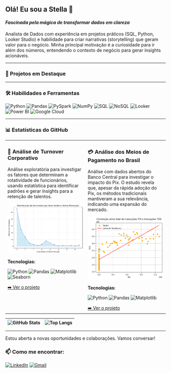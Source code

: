 ## Olá! Eu sou a Stella 🦁

#### *Fascinada pela mágica de transformar dados em clareza*

Analista de Dados com experiência em projetos práticos (SQL, Python, Looker Studio) e habilidade para criar narrativas (storytelling) que geram valor para o negócio. Minha principal motivação é a curiosidade para ir além dos números, entendendo o contexto de negócio para gerar insights acionáveis.

---

### 🚀 Projetos em Destaque


<table>
  <tr>
    <td width="50%" valign="top">
      <h3>🏢 Análise de Turnover Corporativo</h3>
      <p>Análise exploratória para investigar os fatores que determinam a rotatividade de funcionários, usando estatística para identificar padrões e gerar insights para a retenção de talentos.</p>
      <img src="https://raw.githubusercontent.com/sfer26/BOOTCAMP_SOULCODE_AN-DADOS/main/Analise_Turnover-Corporativo/images/distribuicao_demissoes-por-anos_desde-a-ultima-promo.png" alt="Gráfico da Análise de Turnover" width="100%">
      <p><strong>Tecnologias:</strong></p>
      <p>
        <img src="https://img.shields.io/badge/Python-3776AB?style=for-the-badge&logo=python&logoColor=white" alt="Python">
        <img src="https://img.shields.io/badge/Pandas-150458?style=for-the-badge&logo=pandas&logoColor=white" alt="Pandas">
        <img src="https://img.shields.io/badge/Matplotlib-313131?style=for-the-badge&logo=matplotlib&logoColor=white" alt="Matplotlib">
        <img src="https://img.shields.io/badge/Seaborn-3776AB?style=for-the-badge&logo=seaborn&logoColor=white" alt="Seaborn">
      </p>
      <a href="https://github.com/sfer26/BOOTCAMP_SOULCODE_AN-DADOS/tree/main/Analise_Turnover-Corporativo">➡️ Ver o projeto</a>
    </td>
    <td width="50%" valign="top">
  <h3>💳 Análise dos Meios de Pagamento no Brasil</h3>
  <p>Análise com dados abertos do Banco Central para investigar o impacto do Pix. O estudo revela que, apesar da rápida adoção do Pix, os métodos tradicionais mantiveram a sua relevância, indicando uma expansão do mercado.</p>
  
  <img src="https://raw.githubusercontent.com/sfer26/BOOTCAMP_SOULCODE_AN-DADOS/main/Analise-Pagamentos-BR/images/correlacao_totalPIX-TED.png" alt="Gráfico de Correlação PIX e TED" width="100%">
  
  <p><strong>Tecnologias:</strong></p>
  <p>
    <img src="https://img.shields.io/badge/Python-3776AB?style=for-the-badge&logo=python&logoColor=white" alt="Python">
    <img src="https://img.shields.io/badge/Pandas-150458?style=for-the-badge&logo=pandas&logoColor=white" alt="Pandas">
    <img src="https://img.shields.io/badge/Matplotlib-313131?style=for-the-badge&logo=matplotlib&logoColor=white" alt="Matplotlib">
  </p>
  <a href="https://github.com/sfer26/BOOTCAMP_SOULCODE_AN-DADOS/tree/main/Analise-Pagamentos-BR">➡️ Ver o projeto</a>
</td>

---

### 🛠️ Habilidades e Ferramentas

![Python](https://img.shields.io/badge/Python-3776AB?style=for-the-badge&logo=python&logoColor=white)
![Pandas](https://img.shields.io/badge/Pandas-150458?style=for-the-badge&logo=pandas&logoColor=white)
![PySpark](https://img.shields.io/badge/PySpark-E25A1C?style=for-the-badge&logo=apache-spark&logoColor=white)
![NumPy](https://img.shields.io/badge/NumPy-013243?style=for-the-badge&logo=numpy&logoColor=white)
![SQL](https://img.shields.io/badge/SQL-4479A1?style=for-the-badge&logo=mysql&logoColor=white)
![NoSQL](https://img.shields.io/badge/NoSQL-4EA94B?style=for-the-badge&logo=mongodb&logoColor=white)
![Looker](https://img.shields.io/badge/Looker-4285F4?style=for-the-badge&logo=looker&logoColor=white)
![Power BI](https://img.shields.io/badge/Power_BI-F2C811?style=for-the-badge&logo=powerbi&logoColor=black)
![Google Cloud](https://img.shields.io/badge/Google_Cloud-4285F4?style=for-the-badge&logo=google-cloud&logoColor=white)

---

### 📊 Estatísticas do GitHub

| ![GitHub Stats](https://github-readme-stats.vercel.app/api?username=sfer26&show_icons=true&theme=radical&card_width=400) | ![Top Langs](https://github-readme-stats.vercel.app/api/top-langs/?username=sfer26&layout=compact&theme=radical&card_width=400) |
|---|---|

---

Estou aberta a novas oportunidades e colaborações. Vamos conversar!

### 📫 Como me encontrar:
[![LinkedIn](https://img.shields.io/badge/LinkedIn-0077B5?style=for-the-badge&logo=linkedin&logoColor=white)](https://www.linkedin.com/in/stellafern/)
[![Gmail](https://img.shields.io/badge/Gmail-D14836?style=for-the-badge&logo=gmail&logoColor=white)](mailto:sdib2626@gmail.com)
